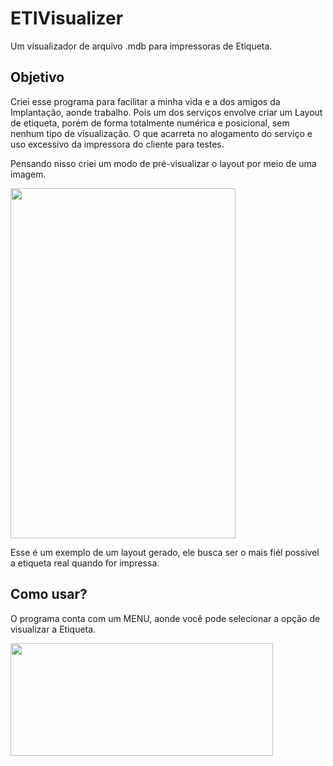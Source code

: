 # ETIVisualizer
Um visualizador de arquivo .mdb para impressoras de Etiqueta.

## Objetivo
Criei esse programa para facilitar a minha vida e a dos amigos da Implantação, aonde trabalho. Pois um dos serviços envolve criar um Layout de etiqueta, 
porém de forma totalmente numérica e posicional, sem nenhum tipo de visualização. O que acarreta no alogamento do serviço e uso excessivo da impressora do cliente
para testes.

Pensando nisso criei um modo de pré-visualizar o layout por meio de uma imagem.

<img src= "https://user-images.githubusercontent.com/77119687/155725113-ff43406a-4057-4c9b-8eef-d1fb30503ce0.png" width= "360" height= "560"/>

Esse é um exemplo de um layout gerado, ele busca ser o mais fiél possivel a etiqueta real quando for impressa.

## Como usar?

O programa conta com um MENU, aonde você pode selecionar a opção de visualizar a Etiqueta.

<img src= "https://user-images.githubusercontent.com/77119687/155725003-7309d400-7164-4ca1-a447-e417e9fbca48.png" width= "420" height= "180"/>



